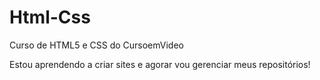 # Html-Css
 Curso de HTML5 e CSS do CursoemVideo

Estou aprendendo a criar sites e agorar vou gerenciar meus repositórios!